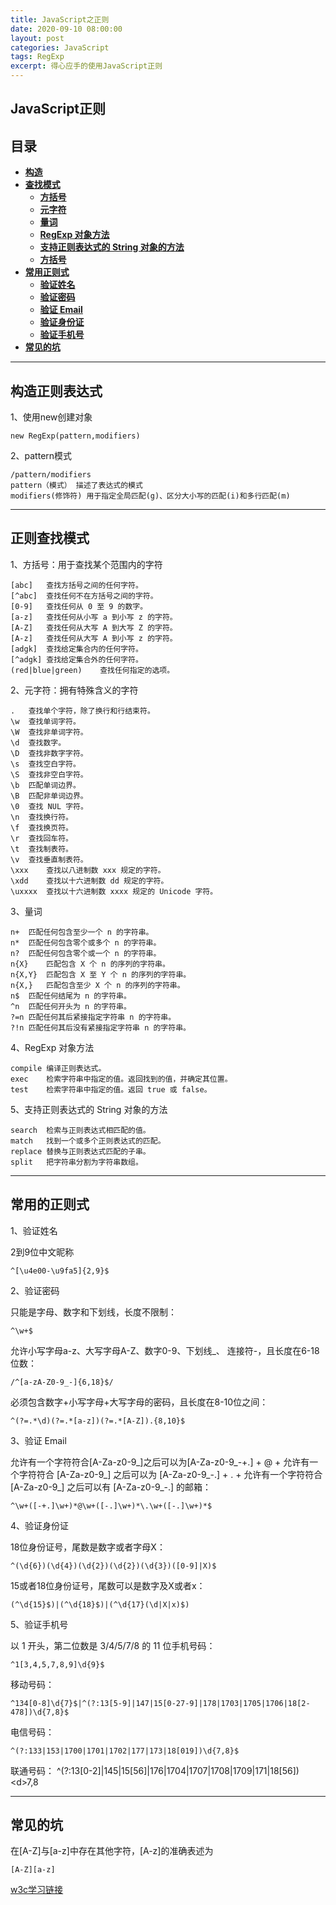 ```yaml
---
title: JavaScript之正则
date: 2020-09-10 08:00:00
layout: post
categories: JavaScript
tags: RegExp
excerpt: 得心应手的使用JavaScript正则
---
```

## JavaScript正则 <span id="home">

## 目录

* **[构造 ](#1)**
* **[查找模式 ](#2)**
	* **[方括号 ](#2.1)**
	* **[元字符 ](#2.2)**
	* **[量词 ](#2.3)**
	* **[RegExp 对象方法 ](#2.4)**
	* **[支持正则表达式的 String 对象的方法 ](#2.5)**
	* **[方括号 ](#2.6)**
* **[常用正则式 ](#3)**
	* **[验证姓名 ](#3.1)**
	* **[验证密码 ](#3.2)**
	* **[验证 Email ](#3.3)**
	* **[验证身份证 ](#3.4)**
	* **[验证手机号 ](#3.5)**
* **[常见的坑 ](#4)**

------

## 构造正则表达式 <span id="1">
1、使用new创建对象

	new RegExp(pattern,modifiers)

2、pattern模式

	/pattern/modifiers
	pattern（模式） 描述了表达式的模式
	modifiers(修饰符) 用于指定全局匹配(g)、区分大小写的匹配(i)和多行匹配(m)

--------

## 正则查找模式 <span id="2">
1、方括号：用于查找某个范围内的字符 <span id="2.1">

	[abc]	查找方括号之间的任何字符。
	[^abc]	查找任何不在方括号之间的字符。
	[0-9]	查找任何从 0 至 9 的数字。
	[a-z]	查找任何从小写 a 到小写 z 的字符。
	[A-Z]	查找任何从大写 A 到大写 Z 的字符。
	[A-z]	查找任何从大写 A 到小写 z 的字符。
	[adgk]	查找给定集合内的任何字符。
	[^adgk]	查找给定集合外的任何字符。
	(red|blue|green)	查找任何指定的选项。

2、元字符：拥有特殊含义的字符 <span id="2.2">

	.	查找单个字符，除了换行和行结束符。
	\w	查找单词字符。
	\W	查找非单词字符。
	\d	查找数字。
	\D	查找非数字字符。
	\s	查找空白字符。
	\S	查找非空白字符。
	\b	匹配单词边界。
	\B	匹配非单词边界。
	\0	查找 NUL 字符。
	\n	查找换行符。
	\f	查找换页符。
	\r	查找回车符。
	\t	查找制表符。
	\v	查找垂直制表符。
	\xxx	查找以八进制数 xxx 规定的字符。
	\xdd	查找以十六进制数 dd 规定的字符。
	\uxxxx	查找以十六进制数 xxxx 规定的 Unicode 字符。

3、量词 <span id="2.3">

	n+	匹配任何包含至少一个 n 的字符串。
	n*	匹配任何包含零个或多个 n 的字符串。
	n?	匹配任何包含零个或一个 n 的字符串。
	n{X}	匹配包含 X 个 n 的序列的字符串。
	n{X,Y}	匹配包含 X 至 Y 个 n 的序列的字符串。
	n{X,}	匹配包含至少 X 个 n 的序列的字符串。
	n$	匹配任何结尾为 n 的字符串。
	^n	匹配任何开头为 n 的字符串。
	?=n	匹配任何其后紧接指定字符串 n 的字符串。
	?!n	匹配任何其后没有紧接指定字符串 n 的字符串。

4、RegExp 对象方法 <span id="2.4">

	compile	编译正则表达式。
	exec	检索字符串中指定的值。返回找到的值，并确定其位置。
	test	检索字符串中指定的值。返回 true 或 false。

5、支持正则表达式的 String 对象的方法 <span id="2.5">

	search	检索与正则表达式相匹配的值。
	match	找到一个或多个正则表达式的匹配。
	replace	替换与正则表达式匹配的子串。
	split	把字符串分割为字符串数组。

--------

## 常用的正则式 <span id="3">
1、验证姓名 <span id="3.1">

2到9位中文昵称

	^[\u4e00-\u9fa5]{2,9}$
2、验证密码 <span id="3.2">

只能是字母、数字和下划线，长度不限制：

	^\w+$

允许小写字母a-z、大写字母A-Z、数字0-9、下划线_、 连接符-，且长度在6-18位数：

	/^[a-zA-Z0-9_-]{6,18}$/

必须包含数字+小写字母+大写字母的密码，且长度在8-10位之间：

	^(?=.*\d)(?=.*[a-z])(?=.*[A-Z]).{8,10}$

3、验证 Email <span id="3.3">

允许有一个字符符合[A-Za-z0-9_]之后可以为[A-Za-z0-9_-+.] + @ + 允许有一个字符符合 [A-Za-z0-9_] 之后可以为 [A-Za-z0-9_-.] + . + 允许有一个字符符合 [A-Za-z0-9_] 之后可以有 [A-Za-z0-9_-.] 的邮箱：

	^\w+([-+.]\w+)*@\w+([-.]\w+)*\.\w+([-.]\w+)*$

4、验证身份证 <span id="3.4">

18位身份证号，尾数是数字或者字母X：

	^(\d{6})(\d{4})(\d{2})(\d{2})(\d{3})([0-9]|X)$

15或者18位身份证号，尾数可以是数字及X或者x：

	(^\d{15}$)|(^\d{18}$)|(^\d{17}(\d|X|x)$)

5、验证手机号 <span id="3.5">

以 1 开头，第二位数是 3/4/5/7/8 的 11 位手机号码：

	^1[3,4,5,7,8,9]\d{9}$

移动号码：

	^134[0-8]\d{7}$|^(?:13[5-9]|147|15[0-27-9]|178|1703|1705|1706|18[2-478])\d{7,8}$

电信号码：

	^(?:133|153|1700|1701|1702|177|173|18[019])\d{7,8}$

联通号码：
	^(?:13[0-2]|145|15[56]|176|1704|1707|1708|1709|171|18[56])\<d>7,8</d>

--------

## 常见的坑 <span id="4">

在[A-Z]与[a-z]中存在其他字符，[A-z]的准确表述为

	[A-Z][a-z]

[w3c学习链接](https://www.w3cschool.cn/javascript/javascript-expression.html)
